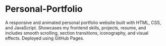 # Personal-Portfolio
A responsive and animated personal portfolio website built with HTML, CSS, and JavaScript. Showcases my frontend skills, projects, resume, and includes smooth scrolling, section transitions, iconography, and visual effects. Deployed using GitHub Pages.
